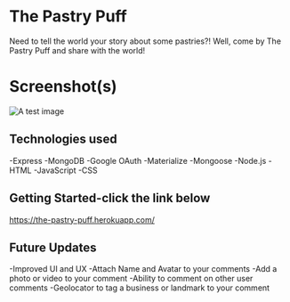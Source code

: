 # The Pastry Puff

Need to tell the world your story about some pastries?!
Well, come by The Pastry Puff and share with the world!

# Screenshot(s)
![A test image](testImage.jpg)

## Technologies used
-Express
-MongoDB
-Google OAuth
-Materialize
-Mongoose
-Node.js
-HTML
-JavaScript
-CSS

## Getting Started-click the link below
https://the-pastry-puff.herokuapp.com/

## Future Updates
-Improved UI and UX
-Attach Name and Avatar to your comments
-Add a photo or video to your comment
-Ability to comment on other user comments
-Geolocator to tag a business or landmark to your comment